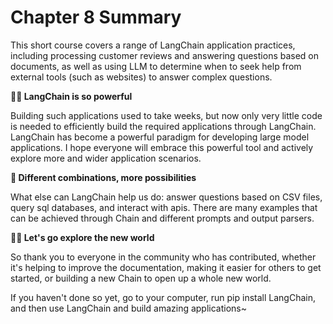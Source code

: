# Chapter 8 Summary

This short course covers a range of LangChain application practices, including processing customer reviews and answering questions based on documents, as well as using LLM to determine when to seek help from external tools (such as websites) to answer complex questions.

**👍🏻 LangChain is so powerful**

Building such applications used to take weeks, but now only very little code is needed to efficiently build the required applications through LangChain. LangChain has become a powerful paradigm for developing large model applications. I hope everyone will embrace this powerful tool and actively explore more and wider application scenarios.

**🌈 Different combinations, more possibilities**

What else can LangChain help us do: answer questions based on CSV files, query sql databases, and interact with apis. There are many examples that can be achieved through Chain and different prompts and output parsers.

**💪🏻 Let's go explore the new world**

So thank you to everyone in the community who has contributed, whether it's helping to improve the documentation, making it easier for others to get started, or building a new Chain to open up a whole new world.

If you haven't done so yet, go to your computer, run pip install LangChain, and then use LangChain and build amazing applications~

